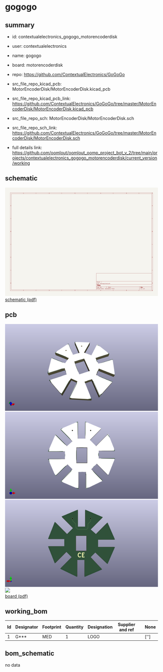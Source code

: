 # gogogo
 
## summary 
* id: contextualelectronics_gogogo_motorencoderdisk
* user: contextualelectronics
* name: gogogo
* board: motorencoderdisk
* repo: https://github.com/ContextualElectronics/GoGoGo
* src_file_repo_kicad_pcb: MotorEncoderDisk/MotorEncoderDisk.kicad_pcb
* src_file_repo_kicad_pcb_link: https://github.com/ContextualElectronics/GoGoGo/tree/master/MotorEncoderDisk/MotorEncoderDisk.kicad_pcb


* src_file_repo_sch: MotorEncoderDisk/MotorEncoderDisk.sch
* src_file_repo_sch_link: https://github.com/ContextualElectronics/GoGoGo/tree/master/MotorEncoderDisk/MotorEncoderDisk.sch
* full details link: https://github.com/oomlout/oomlout_oomp_project_bot_v_2/tree/main/projects/contextualelectronics_gogogo_motorencoderdisk/current_version/working  

## schematic  
![](working_schematic_600.png)  
[schematic (pdf)](working_schematic.pdf) 






















## pcb  
![](working_3d_600.png) 
![](working_3d_front_600.png)  
![](working_3d_back_600.png)  
![](working_600.png)  
[board (pdf)](working.pdf)  

## working_bom
| Id | Designator | Footprint | Quantity | Designation | Supplier and ref |  | None | 
| --- | --- | --- | --- | --- | --- | --- | --- | 
| 1 | G*** | MED | 1 | LOGO |  |  | [''] | 


## bom_schematic
no data


